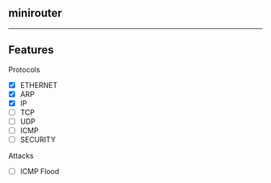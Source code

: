 minirouter
---------
---------

## Features

Protocols  
- [x] ETHERNET  
- [x] ARP  
- [x] IP  
- [ ] TCP  
- [ ] UDP  
- [ ] ICMP  
- [ ] SECURITY  

Attacks
- [ ] ICMP Flood